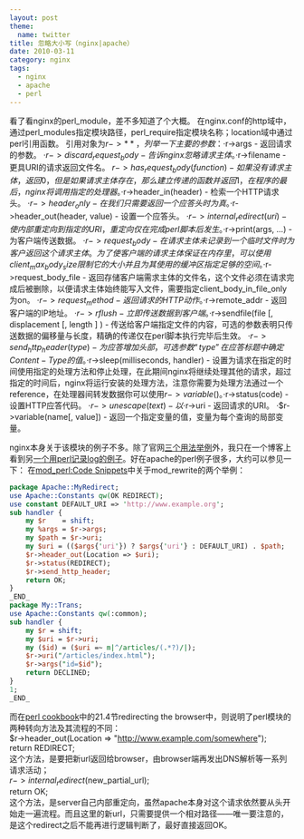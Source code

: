 ```yaml
---
layout: post
theme:
  name: twitter
title: 忽略大小写（nginx|apache）
date: 2010-03-11
category: nginx
tags:
  - nginx
  - apache
  - perl
---
```


看了看nginx的perl_module，差不多知道了个大概。
在nginx.conf的http域中，通过perl_modules指定模块路径，perl_require指定模块名称；location域中通过perl引用函数。
引用对象为$r->**，列举一下主要的参数：
    ·$r->args - 返回请求的参数。
    ·$r->discard_request_body - 告诉nginx忽略请求主体。
    ·$r->filename - 更具URI的请求返回文件名。
    $r->has_request_body(function) - 如果没有请求主体，返回0，但是如果请求主体存在，那么建立传递的函数并返回1，在程序的最后，nginx将调用指定的处理器。
    ·$r->header_in(header) - 检索一个HTTP请求头。
    ·$r->header_only - 在我们只需要返回一个应答头时为真。
    ·$r->header_out(header, value) - 设置一个应答头。
    ·$r->internal_redirect(uri) - 使内部重定向到指定的URI，重定向仅在完成perl脚本后发生。
    ·$r->print(args, ...) - 为客户端传送数据。
    ·$r->request_body - 在请求主体未记录到一个临时文件时为客户返回这个请求主体。为了使客户端的请求主体保证在内存里，可以使用client_max_body_size限制它的大小并且为其使用的缓冲区指定足够的空间。
    ·$r->request_body_file - 返回存储客户端需求主体的文件名，这个文件必须在请求完成后被删除，以便请求主体始终能写入文件，需要指定client_body_in_file_only为on。
    ·$r->request_method - 返回请求的HTTP动作。
    ·$r->remote_addr - 返回客户端的IP地址。
    ·$r->rflush - 立即传送数据到客户端。
    ·$r->sendfile(file [, displacement [, length ] ) - 传送给客户端指定文件的内容，可选的参数表明只传送数据的偏移量与长度，精确的传递仅在perl脚本执行完毕后生效。
    ·$r->send_http_header(type) - 为应答增加头部，可选参数“type”在应答标题中确定Content-Type的值。
    ·$r->sleep(milliseconds, handler) - 设置为请求在指定的时间使用指定的处理方法和停止处理，在此期间nginx将继续处理其他的请求，超过指定的时间后，nginx将运行安装的处理方法，注意你需要为处理方法通过一个reference，在处理器间转发数据你可以使用$r->variable()。
    ·$r->status(code) - 设置HTTP应答代码。
    ·$r->unescape(text) - 以%XX的形式编码text。
    ·$r->uri - 返回请求的URI。
    ·$r->variable(name[, value]) - 返回一个指定变量的值，变量为每个查询的局部变量。

nginx本身关于该模块的例子不多。除了官网<a href="http://www.freebsdsystem.org/doc/nginx_zh/OptionalHTTPmodules/EmbeddedPerl.html" target="_blank">三个用法举例</a>外，我只在一个博客上看到另<a href="http://hi.baidu.com/ywdblog/blog/item/172010d1c8de0dd5572c8487.html" target="_blank">一个用perl记录log的例子</a>。好在apache的perl例子很多，大约可以参见一下：
在<a href="http://perl.apache.org/docs/1.0/guide/snippets.html" target="_blank">mod_perl:Code Snippets</a>中关于mod_rewrite的两个举例：
```perl
package Apache::MyRedirect;
use Apache::Constants qw(OK REDIRECT);
use constant DEFAULT_URI => 'http://www.example.org';
sub handler {
    my $r    = shift;
    my %args = $r->args;
    my $path = $r->uri;
    my $uri = (($args{'uri'}) ? $args{'uri'} : DEFAULT_URI) . $path;
    $r->header_out(Location => $uri);
    $r->status(REDIRECT);
    $r->send_http_header;
    return OK;
}
_END_
package My::Trans;
use Apache::Constants qw(:common);
sub handler {
    my $r = shift;
    my $uri = $r->uri;
    my ($id) = ($uri =~ m|^/articles/(.*?)/|);
    $r->uri("/articles/index.html");
    $r->args("id=$id");
    return DECLINED;
}
1;
_END_
```
而在<a href="http://book.opensourceproject.org.cn/lamp/perl/perlcook2/index.html?page=opensource/0596003137_perlckbk2-chp-21-sect-4.html" target="_blank">perl cookbook</a>中的21.4节redirecting the browser中，则说明了perl模块的两种转向方法及其流程的不同：    
$r->header_out(Location => "http://www.example.com/somewhere");    
return REDIRECT;    
这个方法，是要把新url返回给browser，由browser端再发出DNS解析等一系列请求活动；    
$r->internal_redirect($new_partial_url);    
return OK;    
这个方法，是server自己内部重定向，虽然apache本身对这个请求依然要从头开始走一遍流程。而且这里的新url，只需要提供一个相对路径——唯一要注意的，是这个redirect之后不能再进行逻辑判断了，最好直接返回OK。    
    
    
